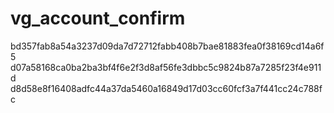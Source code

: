 vg_account_confirm
==================

bd357fab8a54a3237d09da7d72712fabb408b7bae81883fea0f38169cd14a6f5
d07a58168ca0ba2ba3bf4f6e2f3d8af56fe3dbbc5c9824b87a7285f23f4e911d
d8d58e8f16408adfc44a37da5460a16849d17d03cc60fcf3a7f441cc24c788fc
